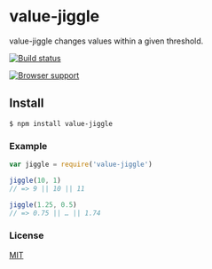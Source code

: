 # value-jiggle 
value-jiggle changes values within a given threshold.

[![Build status](https://travis-ci.org/michaelrhodes/value-jiggle.png?branch=master)](https://travis-ci.org/michaelrhodes/value-jiggle)

[![Browser support](https://ci.testling.com/michaelrhodes/value-jiggle.png)](https://ci.testling.com/michaelrhodes/value-jiggle)

## Install
```
$ npm install value-jiggle
```

### Example
``` js
var jiggle = require('value-jiggle')

jiggle(10, 1)
// => 9 || 10 || 11

jiggle(1.25, 0.5)
// => 0.75 || … || 1.74
```

### License
[MIT](http://opensource.org/licenses/MIT)
